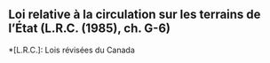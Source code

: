 ## Loi relative à la circulation sur les terrains de l’État (L.R.C. (1985), ch. G-6)
  *[L.R.C.]: Lois révisées du Canada
